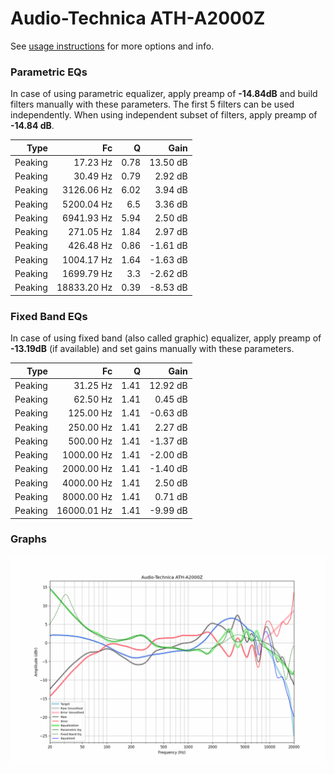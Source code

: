 # Audio-Technica ATH-A2000Z
See [usage instructions](https://github.com/jaakkopasanen/AutoEq#usage) for more options and info.

### Parametric EQs
In case of using parametric equalizer, apply preamp of **-14.84dB** and build filters manually
with these parameters. The first 5 filters can be used independently.
When using independent subset of filters, apply preamp of **-14.84 dB**.

| Type    | Fc          |    Q | Gain     |
|--------:|------------:|-----:|---------:|
| Peaking | 17.23 Hz    | 0.78 | 13.50 dB |
| Peaking | 30.49 Hz    | 0.79 | 2.92 dB  |
| Peaking | 3126.06 Hz  | 6.02 | 3.94 dB  |
| Peaking | 5200.04 Hz  | 6.5  | 3.36 dB  |
| Peaking | 6941.93 Hz  | 5.94 | 2.50 dB  |
| Peaking | 271.05 Hz   | 1.84 | 2.97 dB  |
| Peaking | 426.48 Hz   | 0.86 | -1.61 dB |
| Peaking | 1004.17 Hz  | 1.64 | -1.63 dB |
| Peaking | 1699.79 Hz  | 3.3  | -2.62 dB |
| Peaking | 18833.20 Hz | 0.39 | -8.53 dB |

### Fixed Band EQs
In case of using fixed band (also called graphic) equalizer, apply preamp of **-13.19dB**
(if available) and set gains manually with these parameters.

| Type    | Fc          |    Q | Gain     |
|--------:|------------:|-----:|---------:|
| Peaking | 31.25 Hz    | 1.41 | 12.92 dB |
| Peaking | 62.50 Hz    | 1.41 | 0.45 dB  |
| Peaking | 125.00 Hz   | 1.41 | -0.63 dB |
| Peaking | 250.00 Hz   | 1.41 | 2.27 dB  |
| Peaking | 500.00 Hz   | 1.41 | -1.37 dB |
| Peaking | 1000.00 Hz  | 1.41 | -2.00 dB |
| Peaking | 2000.00 Hz  | 1.41 | -1.40 dB |
| Peaking | 4000.00 Hz  | 1.41 | 2.50 dB  |
| Peaking | 8000.00 Hz  | 1.41 | 0.71 dB  |
| Peaking | 16000.01 Hz | 1.41 | -9.99 dB |

### Graphs
![](./Audio-Technica%20ATH-A2000Z.png)